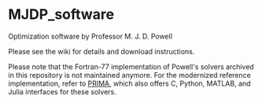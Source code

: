 # MJDP_software
Optimization software by Professor M. J. D. Powell

Please see the wiki for details and download instructions.

Please note that the Fortran-77 implementation of Powell's solvers archived in this repository is not maintained anymore. For the modernized reference implementation, refer to [PRIMA](http://www.libprima.net), which also offers C, Python, MATLAB, and Julia interfaces for these solvers.
